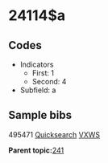 # 24114$a

## Codes

-   Indicators
    -   First: 1
    -   Second: 4
-   Subfield: a

## Sample bibs

495471 [Quicksearch](https://search.library.yale.edu/catalog/495471) [VXWS](http://prodorbis.library.yale.edu:7014/vxws/GetHoldingsService?bibId=495471)

**Parent topic:**[241](../../tags/241/241.md)

